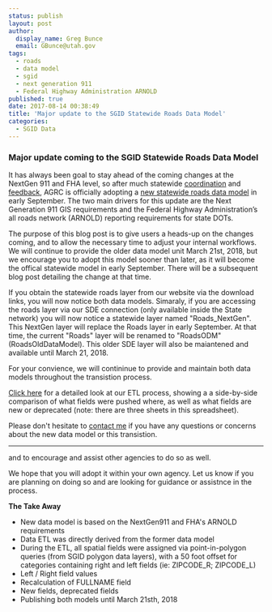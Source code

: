 ```yaml
---
status: publish
layout: post
author:
  display_name: Greg Bunce
  email: GBunce@utah.gov
tags:
  - roads
  - data model
  - sgid
  - next generation 911
  - Federal Highway Administration ARNOLD
published: true
date: 2017-08-14 00:38:49
title: 'Major update to the SGID Statewide Roads Data Model'
categories:
  - SGID Data
---
```


### Major update coming to the SGID Statewide Roads Data Model

It has always been goal to stay ahead of the coming changes at the NextGen 911 and FHA level, so after much statewide [coordination](https://gis.utah.gov/road-centerlines-schema-update-and-regional-workshop-notes/) and [feedback](https://gis.utah.gov/feedback-wanted-draft-statewide-road-centerlines-schema-v-3-0-x/), AGRC is officially adopting a [new statewide roads data model](https://docs.google.com/spreadsheets/d/1jQ_JuRIEtzxj60F0FAGmdu5JrFpfYBbSt3YzzCjxpfI/edit#gid=811360546) in early September. The two main drivers for this update are the Next Generation 911 GIS requirements and the Federal Highway Administration’s all roads network (ARNOLD) reporting requirements for state DOTs.

The purpose of this blog post is to give users a heads-up on the changes coming, and to allow the necessary time to adjust your internal workflows. We will continue to provide the older data model unit March 21st, 2018, but we encourage you to adopt this model sooner than later, as it will become the offical statewide model in early September. There will be a subsequent blog post detailing the change at that time.  

If you obtain the statewide roads layer from our website via the download links, you will now notice both data models. Simaraly, if you are accessing the roads layer via our SDE connection (only available inside the State network) you will now notice a statewide layer named "Roads_NextGen". This NextGen layer will replace the Roads layer in early September. At that time, the current "Roads" layer will be renamed to "RoadsODM" (RoadsOldDataModel).  This older SDE layer will also be maiantened and available until March 21, 2018.

For your convience, we will contininue to provide and maintain both data models throughout the transistion process.

[Click here](https://docs.google.com/spreadsheets/d/1-oxxE6Ib45tJrySXmz3KnpGtBz_xJBMpVYR4T49CwPI/edit?usp=sharing) for a detailed look at our ETL process, showing a a side-by-side comparison of what fields were pushed where, as well as what fields are new or deprecated (note: there are three sheets in this spreadsheet).

Please don't hesitate to [contact me](mailto:gbunce@utah.gov) if you have any questions or concerns about the new data model or this transistion.

______________________________________________________________
and to encourage and assist other agencies to do so as well. 

We hope that you will adopt it within your own agency. Let us know if you are planning on doing so and are looking for guidance or assistnce in the process.

**The Take Away**
- New data model is based on the NextGen911 and FHA's ARNOLD requirements
- Data ETL was directly derived from the former data model
- During the ETL, all spatial fields were assigned via point-in-polygon queries (from SGID polygon data layers), with a 50 foot offset for categories containing right and left fields (ie: ZIPCODE_R; ZIPCODE_L)
- Left / Right field values
- Recalculation of FULLNAME field
- New fields, deprecated fields
- Publishing both models until March 21sth, 2018
